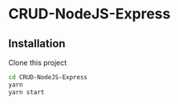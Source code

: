 # CRUD-NodeJS-Express

## Installation

Clone this project

```bash
cd CRUD-NodeJS-Express
yarn
yarn start
```
